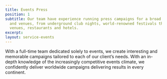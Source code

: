 ```yaml
---
title: Events Press
position: 1
subtitle: Our team have experience running press campaigns for a broad range of events
  and venues, from underground club nights, world-renowned festivals through to high-end
  venues, restaurants and hotels.
excerpt: 
layout: service-events
---
```


With a full-time team dedicated solely to events, we create interesting and memorable campaigns tailored to each of our client’s needs. With an in-depth knowledge of the increasingly competitive events climate, we confidently deliver worldwide campaigns delivering results in every continent. 
